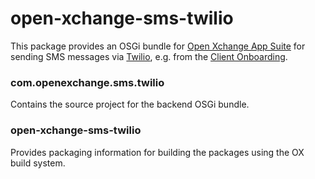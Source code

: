 # open-xchange-sms-twilio

This package provides an OSGi bundle for [Open Xchange App Suite](https://www.open-xchange.com/) for sending SMS messages via [Twilio](https://www.twilio.com/), e.g. from the [Client Onboarding](https://oxpedia.org/wiki/index.php?title=AppSuite:Client_Onboarding). 

### com.openexchange.sms.twilio

Contains the source project for the backend OSGi bundle.

### open-xchange-sms-twilio

Provides packaging information for building the packages using the OX build system. 
